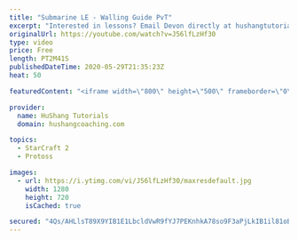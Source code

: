 ```yaml
---
title: "Submarine LE - Walling Guide PvT"
excerpt: "Interested in lessons? Email Devon directly at hushangtutorials@outlook.com ------------------------------------------------------------------------------------------------------- Want to support HuShang Tutorials directly? Patreon is a website where you can contribute a monthly donation that will help"
originalUrl: https://youtube.com/watch?v=J56lfLzHf30
type: video
price: Free
length: PT2M41S
publishedDateTime: 2020-05-29T21:35:23Z
heat: 50

featuredContent: "<iframe width=\"800\" height=\"500\" frameborder=\"0\" src=\"https://www.youtube.com/embed/J56lfLzHf30\" allow=\"accelerometer; autoplay; encrypted-media; gyroscope; picture-in-picture\" allowfullscreen></iframe>"

provider:
  name: HuShang Tutorials
  domain: hushangcoaching.com

topics:
  - StarCraft 2
  - Protoss

images:
  - url: https://i.ytimg.com/vi/J56lfLzHf30/maxresdefault.jpg
    width: 1280
    height: 720
    isCached: true

secured: "4Qs/AHLlsT89X9YIB1E1LbcldVwR9fYJ7PEKnhkA78so9F3aPjLkIB1il81oB11Byos95kS9jNCQAQriTon34ZM/0Qccjq+0CEi4wmx/jDsIXNm1PeVbhBNTGCQM+sloyorsaZQ2vR5aenPJ51jiwrIX0RixE9kkKyFLOg2vcMBu+sLowoT8wwJ9awXNcSEJ/XP662XJvaRYNqjtrQ4jpKsKCpAcP8mg9CxTPHhjV6eAi5v2Yx4dWHXizu3mgV9l550kxXJbYXmqEMfODwBRKKSq672WPCeMlxMcxNSreQT55VMybgRM/B01bmj4x/1CpBDdiKUbo4p/pbpcl89U5SFglFCNRxdfMfbNqajsoeUhvjqQ6O1PEv888Ru9izRtKLip0DDA2ezqzLp1q2E/uyyOIdbsXkrJxQ+3YerN4Gc=;16ph3DyhFf85ihR5k7FcuQ=="
---
```


